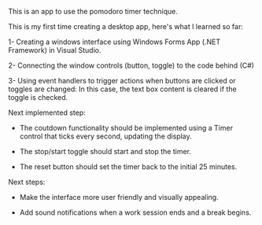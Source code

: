 This is an app to use the pomodoro timer technique. 

This is my first time creating a desktop app, here's what I learned so far:

1- Creating a windows interface using Windows Forms App (.NET Framework) in Visual Studio.

2- Connecting the window controls (button, toggle) to the code behind (C#)

3- Using event handlers to trigger actions when buttons are clicked or toggles are changed: In this case, the text box content is cleared if the toggle is checked.

Next implemented step: 

- The coutdown functionality should be implemented using a Timer control that ticks every second, updating the display. 

- The stop/start toggle should start and stop the timer.

- The reset button should set the timer back to the initial 25 minutes.

Next steps:

- Make the interface more user friendly and visually appealing.

- Add sound notifications when a work session ends and a break begins.